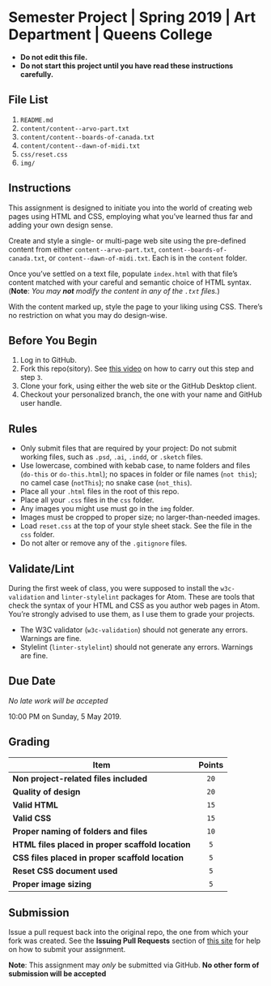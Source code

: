 # Semester Project | Spring 2019 | Art Department | Queens College

* **Do not edit this file.**  
* **Do not start this project until you have read these instructions carefully.**

## File List
1. `README.md`
2. `content/content--arvo-part.txt`
3. `content/content--boards-of-canada.txt`
4. `content/content--dawn-of-midi.txt`
5. `css/reset.css`
6. `img/`

## Instructions
This assignment is designed to initiate you into the world of creating web pages using HTML and CSS, employing what you’ve learned thus far and adding your own design sense.

Create and style a single- or multi-page web site using the pre-defined content from either `content--arvo-part.txt`, `content--boards-of-canada.txt`, or `content--dawn-of-midi.txt`. Each is in the `content` folder.

Once you’ve settled on a text file, populate `index.html` with that file’s content matched with your careful and semantic choice of HTML syntax. (**Note**: *You may __not__ modify the content in any of the `.txt` files.*)

With the content marked up, style the page to your liking using CSS. There’s no restriction on what you may do design-wise.

## Before You Begin
1. Log in to GitHub.
2. Fork this repo(sitory). See [this video](http://code-warrior.github.io/tutorials/git/github/forking-and-cloning-at-the-github-web-site/) on how to carry out this step and step `3`.
3. Clone your fork, using either the web site or the GitHub Desktop client.
4. Checkout your personalized branch, the one with your name and GitHub user handle.

## Rules
* Only submit files that are required by your project: Do not submit working files, such as `.psd`, `.ai`, `.indd`, or `.sketch` files.
* Use lowercase, combined with kebab case, to name folders and files (`do-this` or `do-this.html`); no spaces in folder or file names (`not this`); no camel case (`notThis`); no snake case (`not_this`).
* Place all your `.html` files in the root of this repo.
* Place all your `.css` files in the `css` folder.
* Any images you might use must go in the `img` folder.
* Images must be cropped to proper size; no larger-than-needed images.
* Load `reset.css` at the top of your style sheet stack. See the file in the `css` folder.
* Do not alter or remove any of the `.gitignore` files.

## Validate/Lint
During the first week of class, you were supposed to install the `w3c-validation` and `linter-stylelint` packages for Atom. These are tools that check the syntax of your HTML and CSS as you author web pages in Atom. You’re strongly advised to use them, as I use them to grade your projects.

* The W3C validator (`w3c-validation`) should not generate any errors. Warnings are fine.
* Stylelint (`linter-stylelint`) should not generate any errors. Warnings are fine.

## Due Date
*No late work will be accepted*

10:00 PM on Sunday, 5 May 2019.

## Grading
| Item                                              | Points |
|---------------------------------------------------|:------:|
| **Non project-related files included**            | `20`   |
| **Quality of design**                             | `20`   |
| **Valid HTML**                                    | `15`   |
| **Valid CSS**                                     | `15`   |
| **Proper naming of folders and files**            | `10`   |
| **HTML files placed in proper scaffold location** | `5`    |
| **CSS files placed in proper scaffold location**  | `5`    |
| **Reset CSS document used**                       | `5`    |
| **Proper image sizing**                           | `5`    |

## Submission
Issue a pull request back into the original repo, the one from which your fork was created. See the **Issuing Pull Requests** section of [this site](http://code-warrior.github.io/tutorials/git/github/index.html) for help on how to submit your assignment.

**Note**: This assignment may *only* be submitted via GitHub. **No other form of submission will be accepted**